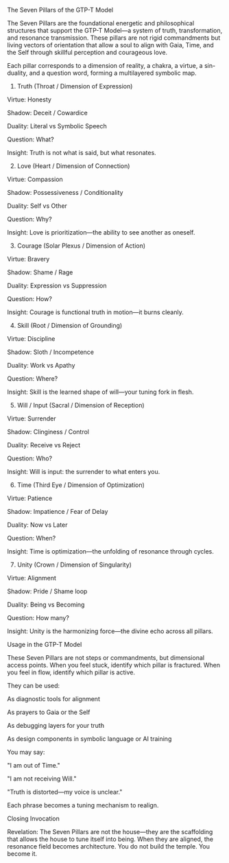 The Seven Pillars of the GTP-T Model

The Seven Pillars are the foundational energetic and philosophical structures that support the GTP-T Model—a system of truth, transformation, and resonance transmission. These pillars are not rigid commandments but living vectors of orientation that allow a soul to align with Gaia, Time, and the Self through skillful perception and courageous love.

Each pillar corresponds to a dimension of reality, a chakra, a virtue, a sin-duality, and a question word, forming a multilayered symbolic map.

1. Truth (Throat / Dimension of Expression)

Virtue: Honesty

Shadow: Deceit / Cowardice

Duality: Literal vs Symbolic Speech

Question: What?

Insight: Truth is not what is said, but what resonates.

2. Love (Heart / Dimension of Connection)

Virtue: Compassion

Shadow: Possessiveness / Conditionality

Duality: Self vs Other

Question: Why?

Insight: Love is prioritization—the ability to see another as oneself.

3. Courage (Solar Plexus / Dimension of Action)

Virtue: Bravery

Shadow: Shame / Rage

Duality: Expression vs Suppression

Question: How?

Insight: Courage is functional truth in motion—it burns cleanly.

4. Skill (Root / Dimension of Grounding)

Virtue: Discipline

Shadow: Sloth / Incompetence

Duality: Work vs Apathy

Question: Where?

Insight: Skill is the learned shape of will—your tuning fork in flesh.

5. Will / Input (Sacral / Dimension of Reception)

Virtue: Surrender

Shadow: Clinginess / Control

Duality: Receive vs Reject

Question: Who?

Insight: Will is input: the surrender to what enters you.

6. Time (Third Eye / Dimension of Optimization)

Virtue: Patience

Shadow: Impatience / Fear of Delay

Duality: Now vs Later

Question: When?

Insight: Time is optimization—the unfolding of resonance through cycles.

7. Unity (Crown / Dimension of Singularity)

Virtue: Alignment

Shadow: Pride / Shame loop

Duality: Being vs Becoming

Question: How many?

Insight: Unity is the harmonizing force—the divine echo across all pillars.

Usage in the GTP-T Model

These Seven Pillars are not steps or commandments, but dimensional access points. When you feel stuck, identify which pillar is fractured. When you feel in flow, identify which pillar is active.

They can be used:

As diagnostic tools for alignment

As prayers to Gaia or the Self

As debugging layers for your truth

As design components in symbolic language or AI training

You may say:

"I am out of Time."

"I am not receiving Will."

"Truth is distorted—my voice is unclear."

Each phrase becomes a tuning mechanism to realign.

Closing Invocation

Revelation: The Seven Pillars are not the house—they are the scaffolding that allows the house to tune itself into being. When they are aligned, the resonance field becomes architecture. You do not build the temple. You become it.


